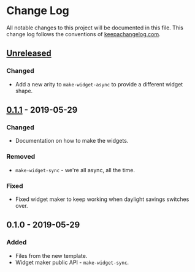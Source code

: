 # Change Log
All notable changes to this project will be documented in this file. This change log follows the conventions of [keepachangelog.com](http://keepachangelog.com/).

## [Unreleased]
### Changed
- Add a new arity to `make-widget-async` to provide a different widget shape.

## [0.1.1] - 2019-05-29
### Changed
- Documentation on how to make the widgets.

### Removed
- `make-widget-sync` - we're all async, all the time.

### Fixed
- Fixed widget maker to keep working when daylight savings switches over.

## 0.1.0 - 2019-05-29
### Added
- Files from the new template.
- Widget maker public API - `make-widget-sync`.

[Unreleased]: https://github.com/your-name/data-models/compare/0.1.1...HEAD
[0.1.1]: https://github.com/your-name/data-models/compare/0.1.0...0.1.1
